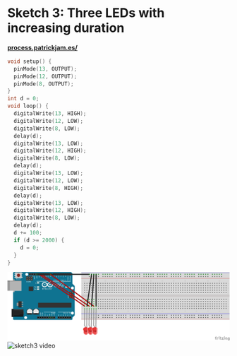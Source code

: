 # Sketch 3: Three LEDs with increasing duration

**[process.patrickjam.es/](https://process.patrickjam.es/2020/09/15/week-3-digital-output/)**

```c++
void setup() {
  pinMode(13, OUTPUT);
  pinMode(12, OUTPUT);
  pinMode(8, OUTPUT);
}
int d = 0;
void loop() {
  digitalWrite(13, HIGH);
  digitalWrite(12, LOW);
  digitalWrite(8, LOW);
  delay(d);
  digitalWrite(13, LOW);
  digitalWrite(12, HIGH);
  digitalWrite(8, LOW);
  delay(d);
  digitalWrite(13, LOW);
  digitalWrite(12, LOW);
  digitalWrite(8, HIGH);
  delay(d);
  digitalWrite(13, LOW);
  digitalWrite(12, HIGH);
  digitalWrite(8, LOW);
  delay(d);
  d += 100;
  if (d >= 2000) {
    d = 0;  
  }
}
```


![sketch3 breadboard](/documentationAssets/sketch3_bb.png)
![sketch3 video](/documentationAssets/sketch3.gif)